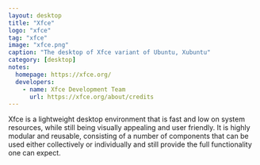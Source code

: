 ```yaml
---
layout: desktop
title: "Xfce"
logo: "xfce"
tag: "xfce"
image: "xfce.png"
caption: "The desktop of Xfce variant of Ubuntu, Xubuntu"
category: [desktop]
notes:
  homepage: https://xfce.org/
  developers:
    - name: Xfce Development Team
      url: https://xfce.org/about/credits
---
```


Xfce is a lightweight desktop environment that is fast and low on system resources, while still being visually appealing and user friendly. It is highly modular and reusable, consisting of a number of components that can be used either collectively or individually and still provide the full functionality one can expect.
